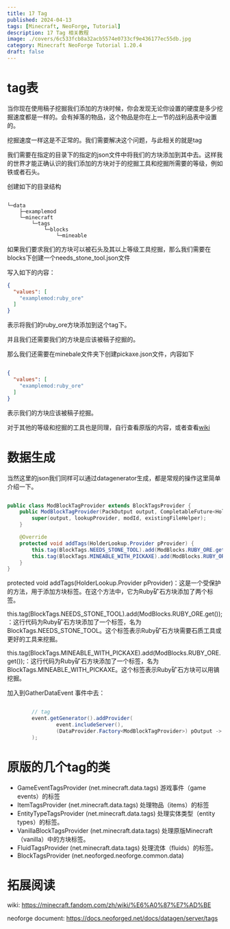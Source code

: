 ```yaml
---
title: 17 Tag
published: 2024-04-13
tags: [Minecraft, NeoForge, Tutorial]
description: 17 Tag 相关教程
image: ./covers/6c533fcb8a32acb5574e0733cf9e436177ec55db.jpg
category: Minecraft NeoForge Tutorial 1.20.4
draft: false
---
```

# tag表

当你现在使用稿子挖掘我们添加的方块时候，你会发现无论你设置的硬度是多少挖掘速度都是一样的。会有掉落的物品，这个物品是你在上一节的战利品表中设置的。

挖掘速度一样这是不正常的。我们需要解决这个问题，与此相关的就是tag

我们需要在指定的目录下的指定的json文件中将我们的方块添加到其中去。这样我的世界才能正确认识的我们添加的方块对于的挖掘工具和挖掘所需要的等级，例如铁或者石头。

创建如下的目录结构

```

└─data
    ├─examplemod
    └─minecraft
        └─tags
            └─blocks
                └─mineable

```

如果我们要求我们的方块可以被石头及其以上等级工具挖掘，那么我们需要在blocks下创建一个needs_stone_tool.json文件

写入如下的内容：

```json
{
  "values": [
    "examplemod:ruby_ore"
  ]
}
```
表示将我们的ruby_ore方块添加到这个tag下。

并且我们还需要我们的方块是应该被稿子挖掘的。

那么我们还需要在minebale文件夹下创建pickaxe.json文件，内容如下

```json

{
  "values": [
    "examplemod:ruby_ore"
  ]
}
```

表示我们的方块应该被稿子挖掘。

对于其他的等级和挖掘的工具也是同理，自行查看原版的内容，或者查看[wiki](https://minecraft.fandom.com/zh/wiki/%E6%A0%87%E7%AD%BE)

# 数据生成

当然这里的json我们同样可以通过datagenerator生成，都是常规的操作这里简单介绍一下。

```java

public class ModBlockTagProvider extends BlockTagsProvider {
    public ModBlockTagProvider(PackOutput output, CompletableFuture<HolderLookup.Provider> lookupProvider, String modId, @Nullable ExistingFileHelper existingFileHelper) {
        super(output, lookupProvider, modId, existingFileHelper);
    }

    @Override
    protected void addTags(HolderLookup.Provider pProvider) {
        this.tag(BlockTags.NEEDS_STONE_TOOL).add(ModBlocks.RUBY_ORE.get());
        this.tag(BlockTags.MINEABLE_WITH_PICKAXE).add(ModBlocks.RUBY_ORE.get());
    }
}

```

protected void addTags(HolderLookup.Provider pProvider)：这是一个受保护的方法，用于添加方块标签。在这个方法中，它为Ruby矿石方块添加了两个标签。

this.tag(BlockTags.NEEDS_STONE_TOOL).add(ModBlocks.RUBY_ORE.get());：这行代码为Ruby矿石方块添加了一个标签，名为BlockTags.NEEDS_STONE_TOOL。这个标签表示Ruby矿石方块需要石质工具或更好的工具来挖掘。

this.tag(BlockTags.MINEABLE_WITH_PICKAXE).add(ModBlocks.RUBY_ORE.get());：这行代码为Ruby矿石方块添加了一个标签，名为BlockTags.MINEABLE_WITH_PICKAXE。这个标签表示Ruby矿石方块可以用镐挖掘。

加入到GatherDataEvent 事件中去：

```java

        // tag
        event.getGenerator().addProvider(
                event.includeServer(),
                (DataProvider.Factory<ModBlockTagProvider>) pOutput -> new ModBlockTagProvider(pOutput,lp,ExampleMod.MODID,efh)
        );


```
# 原版的几个tag的类

- GameEventTagsProvider (net.minecraft.data.tags) 游戏事件（game events）的标签
- ItemTagsProvider (net.minecraft.data.tags) 处理物品（items）的标签
- EntityTypeTagsProvider (net.minecraft.data.tags) 处理实体类型（entity types）的标签。
- VanillaBlockTagsProvider (net.minecraft.data.tags) 处理原版Minecraft（vanilla）中的方块标签。
- FluidTagsProvider (net.minecraft.data.tags) 处理流体（fluids）的标签。
- BlockTagsProvider (net.neoforged.neoforge.common.data) 

# 拓展阅读

wiki:
https://minecraft.fandom.com/zh/wiki/%E6%A0%87%E7%AD%BE

neoforge document:
https://docs.neoforged.net/docs/datagen/server/tags








